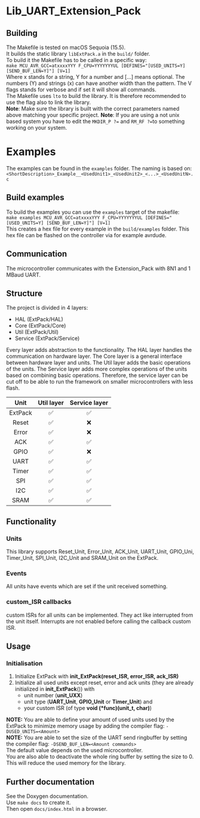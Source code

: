 # Lib_UART_Extension_Pack

## Building

The Makefile is tested on macOS Sequoia (15.5).  
It builds the static library `libExtPack.a` in the `build/` folder.  
To build it the Makefile has to be called in a specific way:  
`make MCU_AVR_GCC=atxxxxYYY F_CPU=YYYYYYYUL [DEFINES="[USED_UNITS=Y] [SEND_BUF_LEN=Y]"] [V=1]`  
Where x stands for a string, Y for a number and [...] means optional.
The numbers (Y) and strings (x) can have another width than the pattern.
The V flags stands for verbose and if set it will show all commands.  
The Makefile uses `lto` to build the library. 
It is therefore recommended to use the flag also to link the library.  
**Note**: Make sure the library is built with the correct parameters named above matching your specific project.
**Note**: If you are using a not unix based system you have to edit the `MKDIR_P ?=` and `RM_RF ?=`to something working on your system.

# Examples

The examples can be found in the `examples` folder.
The naming is based on: `<ShortDescription>_Example__<UsedUnit1>_<UsedUnit2>_<...>_<UsedUnitN>.c`

## Build examples

To build the examples you can use the `examples` target of the makefile:  
`make examples MCU_AVR_GCC=atxxxxYYY F_CPU=YYYYYYYUL [DEFINES="[USED_UNITS=Y] [SEND_BUF_LEN=Y]"] [V=1]`  
This creates a hex file for every example in the `build/examples` folder.
This hex file can be flashed on the controller via for example avrdude.

## Communication

The microcontroller communicates with the Extension_Pack with 8N1 and 1 MBaud UART.

## Structure

The project is divided in 4 layers:
- HAL (ExtPack/HAL)
- Core (ExtPack/Core)
- Util (ExtPack/Util)
- Service (ExtPack/Service)

Every layer adds abstraction to the functionality.
The HAL layer handles the communication on hardware layer.
The Core layer is a general interface between hardware layer and units.
The Util layer adds the basic operations of the units.
The Service layer adds more complex operations of the units based on combining basic operations.
Therefore, the service layer can be cut off to be able to run the framework on smaller microcontrollers with less flash.

|  Unit   | Util layer |  Service layer   |
|:-------:|:----------:|:----------------:|
| ExtPack |     ✅     |        ✅        |
|  Reset  |     ✅     |        ❌        |
|  Error  |     ✅     |        ❌        |
|   ACK   |     ✅     |        ✅        |
|  GPIO   |     ✅     |        ❌        |
|  UART   |     ✅     |        ✅        |
|  Timer  |     ✅     |        ✅        |
|   SPI   |     ✅     |        ✅        |
|   I2C   |     ✅     |        ✅        |
|  SRAM   |     ✅     |        ✅        |

## Functionality

### Units

This library supports Reset_Unit, Error_Unit, ACK_Unit, UART_Unit, GPIO_Uni, Timer_Unit, SPI_Unit, I2C_Unit and SRAM_Unit on the ExtPack.  

### Events
All units have events which are set if the unit received something.

### custom_ISR callbacks
custom ISRs for all units can be implemented.
They act like interrupted from the unit itself.
Interrupts are not enabled before calling the callback custom ISR.

## Usage

### Initialisation

1) Initialize ExtPack with __init_ExtPack(reset_ISR, error_ISR, ack_ISR)__
2) Initialize all used units except reset, error and ack units (they are already initialized in __init_ExtPack__()) with 
   - unit number (__unit_UXX__)
   - unit type (__UART_Unit__, __GPIO_Unit__ or __Timer_Unit__) and
   - your custom ISR (of type __void (*func)(unit_t, char)__)

**NOTE:** You are able to define your amount of used units used by the ExtPack to minimize memory usage by adding the compiler flag:
`-DUSED_UNITS=<Amount>`  
**NOTE:** You are able to set the size of the UART send ringbuffer by setting the compiler flag:
`-DSEND_BUF_LEN=<Amount commands>`  
The default value depends on the used microcontroller.  
You are also able to deactivate the whole ring buffer by setting the size to 0.
This will reduce the used memory for the library.

## Further documentation

See the Doxygen documentation.  
Use `make docs` to create it.  
Then open `docs/index.html` in a browser.